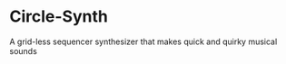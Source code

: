 Circle-Synth
============

A grid-less sequencer synthesizer that makes quick and quirky musical sounds

